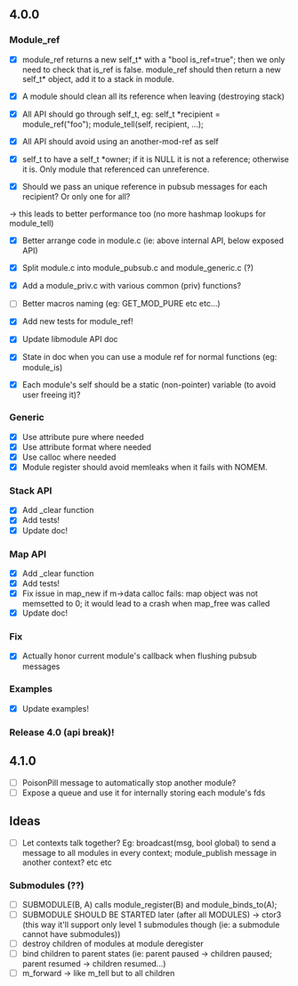 ## 4.0.0

### Module_ref

- [x] module_ref returns a new self_t* with a "bool is_ref=true"; then we only need to check that is_ref is false.
module_ref should then return a new self_t* object, add it to a stack in module. 
- [x] A module should clean all its reference when leaving (destroying stack)
- [x] All API should go through self_t, eg: self_t *recipient = module_ref("foo"); module_tell(self, recipient, ...);

- [x] All API should avoid using an another-mod-ref as self

- [x] self_t to have a self_t *owner; if it is NULL it is not a reference; otherwise it is. Only module that referenced can unreference.
- [x] Should we pass an unique reference in pubsub messages for each recipient? Or only one for all?

-> this leads to better performance too (no more hashmap lookups for module_tell)

- [x] Better arrange code in module.c (ie: above internal API, below exposed API)
- [x] Split module.c into module_pubsub.c and module_generic.c (?)
- [x] Add a module_priv.c with various common (priv) functions?
- [ ] Better macros naming (eg: GET_MOD_PURE etc etc...)

- [x] Add new tests for module_ref!
- [x] Update libmodule API doc
- [x] State in doc when you can use a module ref for normal functions (eg: module_is)

- [x] Each module's self should be a static (non-pointer) variable (to avoid user freeing it)?

### Generic
- [x] Use attribute pure where needed
- [x] Use attribute format where needed
- [x] Use calloc where needed
- [x] Module register should avoid memleaks when it fails with NOMEM.

### Stack API
- [x] Add _clear function
- [x] Add tests!
- [x] Update doc!

### Map API
- [x] Add _clear function
- [x] Add tests!
- [x] Fix issue in map_new if m->data calloc fails: map object was not memsetted to 0; it would lead to a crash when map_free was called
- [x] Update doc!

### Fix
- [x] Actually honor current module's callback when flushing pubsub messages

### Examples
- [x] Update examples!

### Release 4.0 (api break)!

## 4.1.0
- [ ] PoisonPill message to automatically stop another module?
- [ ] Expose a queue and use it for internally storing each module's fds

## Ideas
- [ ] Let contexts talk together? Eg: broadcast(msg, bool global) to send a message to all modules in every context; module_publish message in another context? etc etc

### Submodules (??)
- [ ] SUBMODULE(B, A) calls module_register(B) and module_binds_to(A);
- [ ] SUBMODULE SHOULD BE STARTED later (after all MODULES) -> ctor3 (this way it'll support only level 1 submodules though (ie: a submodule cannot have submodules))
- [ ] destroy children of modules at module deregister
- [ ] bind children to parent states (ie: parent paused -> children paused; parent resumed -> children resumed...)
- [ ] m_forward -> like m_tell but to all children

